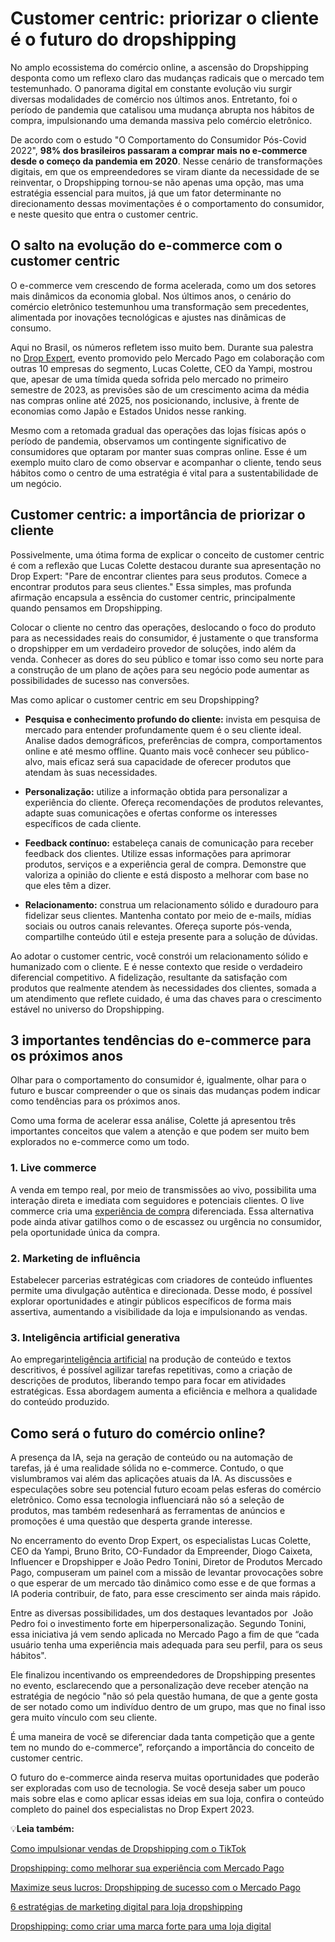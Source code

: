 # Customer centric: priorizar o cliente é o futuro do dropshipping

No amplo ecossistema do comércio online, a ascensão do Dropshipping desponta como um reflexo claro das mudanças radicais que o mercado tem testemunhado. O panorama digital em constante evolução viu surgir diversas modalidades de comércio nos últimos anos. Entretanto, foi o período de pandemia que catalisou uma mudança abrupta nos hábitos de compra, impulsionando uma demanda massiva pelo comércio eletrônico.

De acordo com o estudo "O Comportamento do Consumidor Pós-Covid 2022", **98% dos brasileiros passaram a comprar mais no e-commerce desde o começo da pandemia em 2020**. Nesse cenário de transformações digitais, em que os empreendedores se viram diante da necessidade de se reinventar, o Dropshipping tornou-se não apenas uma opção, mas uma estratégia essencial para muitos, já que um fator determinante no direcionamento dessas movimentações é o comportamento do consumidor, e neste quesito que entra o customer centric.

## **O salto na evolução do e-commerce com o customer centric**

O e-commerce vem crescendo de forma acelerada, como um dos setores mais dinâmicos da economia global. Nos últimos anos, o cenário do comércio eletrônico testemunhou uma transformação sem precedentes, alimentada por inovações tecnológicas e ajustes nas dinâmicas de consumo.

Aqui no Brasil, os números refletem isso muito bem. Durante sua palestra no [Drop Expert](https://meubolso.mercadopago.com.br/drop-expert-evento-de-dropshippers-do-mercado-pago), evento promovido pelo Mercado Pago em colaboração com outras 10 empresas do segmento, Lucas Colette, CEO da Yampi, mostrou que, apesar de uma tímida queda sofrida pelo mercado no primeiro semestre de 2023, as previsões são de um crescimento acima da média nas compras online até 2025, nos posicionando, inclusive, à frente de economias como Japão e Estados Unidos nesse ranking.

Mesmo com a retomada gradual das operações das lojas físicas após o período de pandemia, observamos um contingente significativo de consumidores que optaram por manter suas compras online. Esse é um exemplo muito claro de como observar e acompanhar o cliente, tendo seus hábitos como o centro de uma estratégia é vital para a sustentabilidade de um negócio.

## **Customer centric: a importância de priorizar o cliente**

Possivelmente, uma ótima forma de explicar o conceito de customer centric é com a reflexão que Lucas Colette destacou durante sua apresentação no Drop Expert: "Pare de encontrar clientes para seus produtos. Comece a encontrar produtos para seus clientes." Essa simples, mas profunda afirmação encapsula a essência do customer centric, principalmente quando pensamos em Dropshipping.

Colocar o cliente no centro das operações, deslocando o foco do produto para as necessidades reais do consumidor, é justamente o que transforma o dropshipper em um verdadeiro provedor de soluções, indo além da venda. Conhecer as dores do seu público e tomar isso como seu norte para a construção de um plano de ações para seu negócio pode aumentar as possibilidades de sucesso nas conversões.

Mas como aplicar o customer centric em seu Dropshipping?

- **Pesquisa e conhecimento profundo do cliente:** invista em pesquisa de mercado para entender profundamente quem é o seu cliente ideal. Analise dados demográficos, preferências de compra, comportamentos online e até mesmo offline. Quanto mais você conhecer seu público-alvo, mais eficaz será sua capacidade de oferecer produtos que atendam às suas necessidades.

- **Personalização:** utilize a informação obtida para personalizar a experiência do cliente. Ofereça recomendações de produtos relevantes, adapte suas comunicações e ofertas conforme os interesses específicos de cada cliente.

- **Feedback contínuo:** estabeleça canais de comunicação para receber feedback dos clientes. Utilize essas informações para aprimorar produtos, serviços e a experiência geral de compra. Demonstre que valoriza a opinião do cliente e está disposto a melhorar com base no que eles têm a dizer.

- **Relacionamento:** construa um relacionamento sólido e duradouro para fidelizar seus clientes. Mantenha contato por meio de e-mails, mídias sociais ou outros canais relevantes. Ofereça suporte pós-venda, compartilhe conteúdo útil e esteja presente para a solução de dúvidas. 

Ao adotar o customer centric, você constrói um relacionamento sólido e humanizado com o cliente. E é nesse contexto que reside o verdadeiro diferencial competitivo. A fidelização, resultante da satisfação com produtos que realmente atendem às necessidades dos clientes, somada a um atendimento que reflete cuidado, é uma das chaves para o crescimento estável no universo do Dropshipping.

## **3 importantes tendências do e-commerce para os próximos anos**

Olhar para o comportamento do consumidor é, igualmente, olhar para o futuro e buscar compreender o que os sinais das mudanças podem indicar como tendências para os próximos anos.

Como uma forma de acelerar essa análise, Colette já apresentou três importantes conceitos que valem a atenção e que podem ser muito bem explorados no e-commerce como um todo.

### **1. Live commerce**

A venda em tempo real, por meio de transmissões ao vivo, possibilita uma interação direta e imediata com seguidores e potenciais clientes. O live commerce cria uma [experiência de compra](https://meubolso.mercadopago.com.br/experiencia-de-compra-como-ela-aumenta-a-taxa-de-aprovacao-em-dropshipping) diferenciada. Essa alternativa pode ainda ativar gatilhos como o de escassez ou urgência no consumidor, pela oportunidade única da compra.

### **2. Marketing de influência**

Estabelecer parcerias estratégicas com criadores de conteúdo influentes permite uma divulgação autêntica e direcionada. Desse modo, é possível explorar oportunidades e atingir públicos específicos de forma mais assertiva, aumentando a visibilidade da loja e impulsionando as vendas.

### **3. Inteligência artificial generativa**

Ao empregar[inteligência artificial](https://meubolso.mercadopago.com.br/como-utilizar-a-inteligencia-artificial-em-sua-loja-dropshipping) na produção de conteúdo e textos descritivos, é possível agilizar tarefas repetitivas, como a criação de descrições de produtos, liberando tempo para focar em atividades estratégicas. Essa abordagem aumenta a eficiência e melhora a qualidade do conteúdo produzido.

## **Como será o futuro do comércio online?**

A presença da IA, seja na geração de conteúdo ou na automação de tarefas, já é uma realidade sólida no e-commerce. Contudo, o que vislumbramos vai além das aplicações atuais da IA. As discussões e especulações sobre seu potencial futuro ecoam pelas esferas do comércio eletrônico. Como essa tecnologia influenciará não só a seleção de produtos, mas também redesenhará as ferramentas de anúncios e promoções é uma questão que desperta grande interesse.

No encerramento do evento Drop Expert, os especialistas Lucas Colette, CEO da Yampi, Bruno Brito, CO-Fundador da Empreender, Diogo Caixeta, Influencer e Dropshipper e João Pedro Tonini, Diretor de Produtos Mercado Pago, compuseram um painel com a missão de levantar provocações sobre o que esperar de um mercado tão dinâmico como esse e de que formas a IA poderia contribuir, de fato, para esse crescimento ser ainda mais rápido.

Entre as diversas possibilidades, um dos destaques levantados por  João Pedro foi o investimento forte em hiperpersonalização. Segundo Tonini, essa iniciativa já vem sendo aplicada no Mercado Pago a fim de que “cada usuário tenha uma experiência mais adequada para seu perfil, para os seus hábitos".

Ele finalizou incentivando os empreendedores de Dropshipping presentes no evento, esclarecendo que a personalização deve receber atenção na estratégia de negócio "não só pela questão humana, de que a gente gosta de ser notado como um indivíduo dentro de um grupo, mas que no final isso gera muito vínculo com seu cliente.

É uma maneira de você se diferenciar dada tanta competição que a gente tem no mundo do e-commerce”, reforçando a importância do conceito de customer centric.

O futuro do e-commerce ainda reserva muitas oportunidades que poderão ser exploradas com uso de tecnologia. Se você deseja saber um pouco mais sobre elas e como aplicar essas ideias em sua loja, confira o conteúdo completo do painel dos especialistas no Drop Expert 2023.

💡**Leia também:**

[Como impulsionar vendas de Dropshipping com o TikTok](https://meubolso.mercadopago.com.br/como-impulsionar-vendas-de-dropshipping-com-o-tiktok)

[Dropshipping: como melhorar sua experiência com Mercado Pago](https://meubolso.mercadopago.com.br/dropshipping-como-melhorar-sua-experiencia-com-mercado-pago)

[Maximize seus lucros: Dropshipping de sucesso com o Mercado Pago](https://meubolso.mercadopago.com.br/aumentar-as-vendas-com-dropshipping-mercado-pago)

[6 estratégias de marketing digital para loja dropshipping](https://meubolso.mercadopago.com.br/estrategias-de-marketing-dropshipping)

[Dropshipping: como criar uma marca forte para uma loja digital](https://meubolso.mercadopago.com.br/dropshipping-como-criar-uma-marca-forte-para-uma-loja-digital)